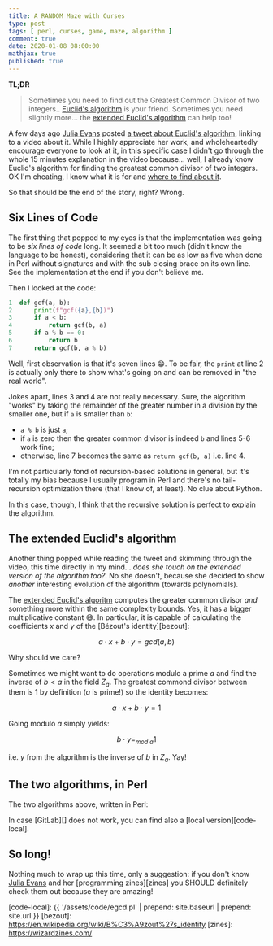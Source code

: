 ```yaml
---
title: A RANDOM Maze with Curses
type: post
tags: [ perl, curses, game, maze, algorithm ]
comment: true
date: 2020-01-08 08:00:00
mathjax: true
published: true
---
```


**TL;DR**

> Sometimes you need to find out the Greatest Common Divisor of two
> integers.. [Euclid's algorithm][euclid-wiki] is your friend. Sometimes you
> need slightly more... the [extended Euclid's algorithm][eeuclid-wiki] can
> help too!

A few days ago [Julia Evans][] posted [a tweet about Euclid's
algorithm][je-euclid-tweet], linking to a video about it. While I highly
appreciate her work, and wholeheartedly encourage everyone to look at it, in
this specific case I didn't go through the whole 15 minutes explanation in
the video because... well, I already know Euclid's algorithm for finding the
greatest common divisor of two integers. OK I'm cheating, I know what it is
for and [where to find about it][euclid-wiki].

So that should be the end of the story, right? Wrong.

## Six Lines of Code

The first thing that popped to my eyes is that the implementation was going
to be *six lines of code* long. It seemed a bit too much (didn't know the
language to be honest), considering that it can be as low as five when done
in Perl without signatures and with the sub closing brace on its own line.
See the implementation at the end if you don't believe me.

Then I looked at the code:

```python
1  def gcf(a, b):
2      print(f"gcf({a},{b})")
3      if a < b:
4          return gcf(b, a)
5      if a % b == 0:
6          return b
7      return gcf(b, a % b)
```

Well, first observation is that it's seven lines 😁. To be fair, the `print`
at line 2 is actually only there to show what's going on and can be removed
in "the real world".

Jokes apart, lines 3 and 4 are not really necessary. Sure, the algorithm
"works" by taking the remainder of the greater number in a division by the
smaller one, but if `a` is smaller than `b`:

- `a % b` is just `a`;
- if `a` is zero then the greater common divisor is indeed `b` and lines 5-6
  work fine;
- otherwise, line 7 becomes the same as `return gcf(b, a)` i.e. line 4.

I'm not particularly fond of recursion-based solutions in general, but it's
totally my bias because I usually program in Perl and there's no
tail-recursion optimization there (that I know of, at least). No clue about
Python.

In this case, though, I think that the recursive solution is perfect to
explain the algorithm.


## The extended Euclid's algorithm

Another thing popped while reading the tweet and skimming through the video,
this time directly in my mind... *does she touch on the extended version of
the algorithm too?*. No she doesn't, because she decided to show *another*
interesting evolution of the algorithm (towards polynomials).

The [extended Euclid's algoritm][eeuclid-wiki] computes the greater common
divisor *and* something more within the same complexity bounds. Yes, it has
a bigger multiplicative constant 😅. In particular, it is capable of
calculating the coefficients $x$ and $y$ of the [Bézout's identity][bezout]:

$$a \cdot x + b \cdot y = gcd(a, b)$$

Why should we care?

Sometimes we might want to do operations modulo a prime $a$ and find the
inverse of $b < a$ in the field $Z_a$. The greatest commond divisor between
them is 1 by definition ($a$ is prime!) so the identity becomes:

$$a \cdot x + b \cdot y = 1$$

Going modulo $a$ simply yields:

$$b \cdot y =_{mod\ a} 1$$

i.e. $y$ from the algorithm is the inverse of $b$ in $Z_a$. Yay!

## The two algorithms, in Perl

The two algorithms above, written in Perl:

<script src="https://gitlab.com/polettix/notechs/snippets/1927534.js"></script>

In case [GitLab][] does not work, you can find also a [local
version][code-local].


## So long!

Nothing much to wrap up this time, only a suggestion: if you don't know
[Julia Evans][] and her [programming zines][zines] you SHOULD definitely
check them out because they are amazing!


[euclid-wiki]: https://en.wikipedia.org/wiki/Euclidean_algorithm
[eeuclid-wiki]: https://en.wikipedia.org/wiki/Extended_Euclidean_algorithm
[Julia Evans]: https://jvns.ca/
[je-euclid-tweet]: https://twitter.com/b0rk/status/1212490150254694400?s=20
[code-local]: {{ '/assets/code/egcd.pl' | prepend: site.baseurl | prepend: site.url }}
[bezout]: https://en.wikipedia.org/wiki/B%C3%A9zout%27s_identity
[zines]: https://wizardzines.com/
